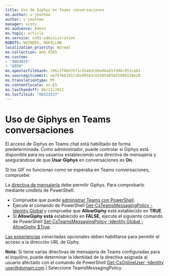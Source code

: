 ```yaml
---
title: Uso de Giphys en Teams conversaciones
ms.author: v-jmathew
author: v-jmathew
manager: scotv
ms.audience: Admin
ms.topic: article
ms.service: o365-administration
ROBOTS: NOINDEX, NOFOLLOW
localization_priority: Normal
ms.collection: Adm_O365
ms.custom:
- "9003825"
- "6850"
ms.openlocfilehash: 296c2f80d35f1c93ab3c60e0be65fd96c953ca81
ms.sourcegitcommit: ab75f66355116e995b3cb5505465b31989339e28
ms.translationtype: MT
ms.contentlocale: es-ES
ms.lasthandoff: 08/13/2021
ms.locfileid: "58323537"
---
```

# <a name="using-giphys-in-teams-conversations"></a>Uso de Giphys en Teams conversaciones

El acceso de Giphys en Teams chat está habilitado de forma predeterminada. Como administrador, puede controlar si Giphys está [](https://docs.microsoft.com/microsoftteams/messaging-policies-in-teams#messaging-policy-settings) disponible para los usuarios estableciendo una directiva de mensajería y asegurándose de que **Usar Giphys** en conversaciones es **On**.

Si los GIF no funcionan como se esperaba en Teams conversaciones, compruebe:

La [directiva de mensajería](https://docs.microsoft.com/microsoftteams/messaging-policies-in-teams) debe permitir Giphys. Para comprobarlo mediante cmdlets de PowerShell:

- Compruebe que puede [administrar Teams con PowerShell](https://docs.microsoft.com/microsoftteams/teams-powershell-overview?view=o365-worldwide#manage-teams-with-powershell).
- Ejecute el comando de PowerShell [Get-CsTeamsMessagingPolicy -Identity Global](https://docs.microsoft.com/powershell/module/skype/get-csteamsmessagingpolicy?view=skype-ps) y compruebe que **AllowGiphy** está establecido en **TRUE**.
- Si **AllowGiphy está** establecido en **FALSE**, ejecute el siguiente comando de PowerShell [Set-CsTeamsMessagingPolicy -Identity Global -AllowGiphy $True](https://docs.microsoft.com/powershell/module/skype/set-csteamsmessagingpolicy?view=skype-ps).

[Las experiencias](https://docs.microsoft.com/deployoffice/privacy/optional-connected-experiences) conectadas opcionales deben habilitarse para permitir el acceso a la dirección URL de Giphy.

**Nota:** Si tiene varias directivas de mensajería de Teams configuradas para el inquilino, puede determinar la identidad de la directiva asignada al usuario afectado con el comando de PowerShell [Get-CsOnlineUser -Identity](https://docs.microsoft.com/powershell/module/skype/get-csonlineuser?view=skype-ps) <user@domain.com> | Seleccione TeamsMessagingPolicy.
